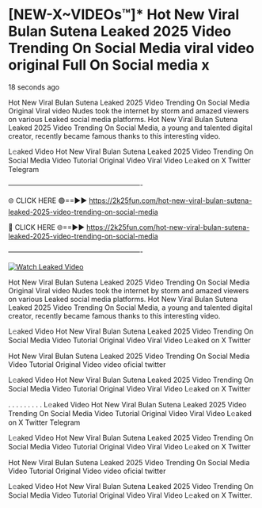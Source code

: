# [NEW-X~VIDEOs™]* Hot New Viral Bulan Sutena Leaked 2025 Video Trending On Social Media viral video original Full On Social media x

18 seconds ago

Hot New Viral Bulan Sutena Leaked 2025 Video Trending On Social Media Original Viral video Nudes took the internet by storm and amazed viewers on various Leaked social media platforms. Hot New Viral Bulan Sutena Leaked 2025 Video Trending On Social Media, a young and talented digital creator, recently became famous thanks to this interesting video.

L𝚎aked Video Hot New Viral Bulan Sutena Leaked 2025 Video Trending On Social Media Video Tutorial Original Video Viral Video L𝚎aked on X Twitter Telegram

———————————————————-

🌐 CLICK HERE 🟢==►► https://2k25fun.com/hot-new-viral-bulan-sutena-leaked-2025-video-trending-on-social-media

🔴 CLICK HERE 🌐==►► https://2k25fun.com/hot-new-viral-bulan-sutena-leaked-2025-video-trending-on-social-media

———————————————————-

[![Watch Leaked Video](https://miro.medium.com/v2/resize:fit:828/format:webp/1*cilzJN44JGOrTw9NJCrNHA.gif "Watch Leaked Video")](https://2k25fun.com/hot-new-viral-bulan-sutena-leaked-2025-video-trending-on-social-media)

Hot New Viral Bulan Sutena Leaked 2025 Video Trending On Social Media Original Viral video Nudes took the internet by storm and amazed viewers on various Leaked social media platforms. Hot New Viral Bulan Sutena Leaked 2025 Video Trending On Social Media, a young and talented digital creator, recently became famous thanks to this interesting video.

L𝚎aked Video Hot New Viral Bulan Sutena Leaked 2025 Video Trending On Social Media Video Tutorial Original Video Viral Video L𝚎aked on X Twitter

Hot New Viral Bulan Sutena Leaked 2025 Video Trending On Social Media Video Tutorial Original Video video oficial twitter

L𝚎aked Video Hot New Viral Bulan Sutena Leaked 2025 Video Trending On Social Media Video Tutorial Original Video Viral Video L𝚎aked on X Twitter

. . . . . . . . . L𝚎aked Video Hot New Viral Bulan Sutena Leaked 2025 Video Trending On Social Media Video Tutorial Original Video Viral Video L𝚎aked on X Twitter Telegram

L𝚎aked Video Hot New Viral Bulan Sutena Leaked 2025 Video Trending On Social Media Video Tutorial Original Video Viral Video L𝚎aked on X Twitter

Hot New Viral Bulan Sutena Leaked 2025 Video Trending On Social Media Video Tutorial Original Video video oficial twitter

L𝚎aked Video Hot New Viral Bulan Sutena Leaked 2025 Video Trending On Social Media Video Tutorial Original Video Viral Video L𝚎aked on X Twitter.